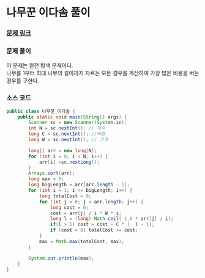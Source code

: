 # 나무꾼 이다솜 풀이


### [문제 링크](https://www.acmicpc.net/problem/1421)

### 문제 풀이
이 문제는 완전 탐색 문제이다. </br>
나무를 1부터 최대 나무의 길이까지 자르는 모든 경우를 계산하여 가장 많은 비용을 버는 경우를 구한다. </br>

### 소스 코드
```java
public class 나무꾼_이다솜 {
    public static void main(String[] args) {
        Scanner sc = new Scanner(System.in);
        int N = sc.nextInt(); // 개수
        long C = sc.nextInt(); //비용
        long W = sc.nextInt(); // 가격

        long[] arr = new long[N];
        for (int i = 0; i < N; i++) {
            arr[i] =sc.nextLong();
        }
        Arrays.sort(arr);
        long max = 0;
        long bigLength = arr[arr.length - 1];
        for (int i = 1; i <= bigLength; i++) {
            long totalCost = 0;
            for (int j = 0; j < arr.length; j++) {
                long cost = 0;
                cost = arr[j] / i * W * i;
                long l = (long) Math.ceil( 1.0 * arr[j] / i);
                if(l > 1) cost = cost - C * (  l - 1);
                if (cost > 0) totalCost += cost;
            }
            max = Math.max(totalCost, max);
        }

        System.out.println(max);
    }
}
```